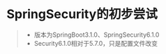 # SpringSecurity的初步尝试

> * 版本为SpringBoot3.1.0、SpringSecurity6.1.0
> * Security6.1.0相对于5.7.0，只是配置文件改变